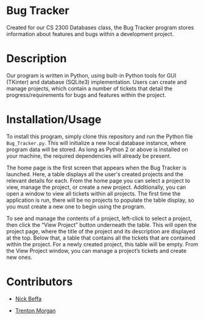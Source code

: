 # Bug Tracker
Created for our CS 2300 Databases class, the Bug Tracker program stores information about features and bugs within a development project.

# Description
Our program is written in Python, using built-in Python tools for GUI (TKinter) and database (SQLite3) implementation. Users can create and manage projects, which contain a number of tickets that detail the progress/requirements for bugs and features within the project.

# Installation/Usage
To install this program, simply clone this repository and run the Python file `Bug_Tracker.py`. This will initialize a new local database instance, where program data will be stored. As long as Python 2 or above is installed on your machine, the required dependencies will already be present.

The home page is the first screen that appears when the Bug Tracker is launched. Here, a table displays all the user's created projects and the relevant details for each. From the home page you can select a project to view, manage the project, or create a new project. Additionally, you can open a window to view all tickets within all projects. The first time the application is run, there will be no projects to populate the table display, so you must create a new one to begin using the program.

To see and manage the contents of a project, left-click to select a project, then click the “View Project” button underneath the table. This will open the project page, where the title of the project and its description are displayed at the top. Below that, a table that contains all the tickets that are contained within the project. For a newly created project, this table will be empty. From the View Project window, you can manage a project’s tickets and create new ones.

# Contributors
* [Nick Beffa](https://github.com/nbeffa)

* [Trenton Morgan](https://github.com/tmorgan181)